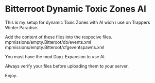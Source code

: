 # Bitterroot Dynamic Toxic Zones AI

This is my setup for dynamic Toxic Zones with AI wich i use on Trappers Winter Paradise. 

Add the content of these files into the respecive files.
mpmissions/empty.Bitteroot/db/events.xml
mpmissions/empty.Bitteroot/cfgeventspawns.xml

You must have the mod Dayz Expansion to use AI.

Always verify your files before uploading them to your server.

Enjoy.
